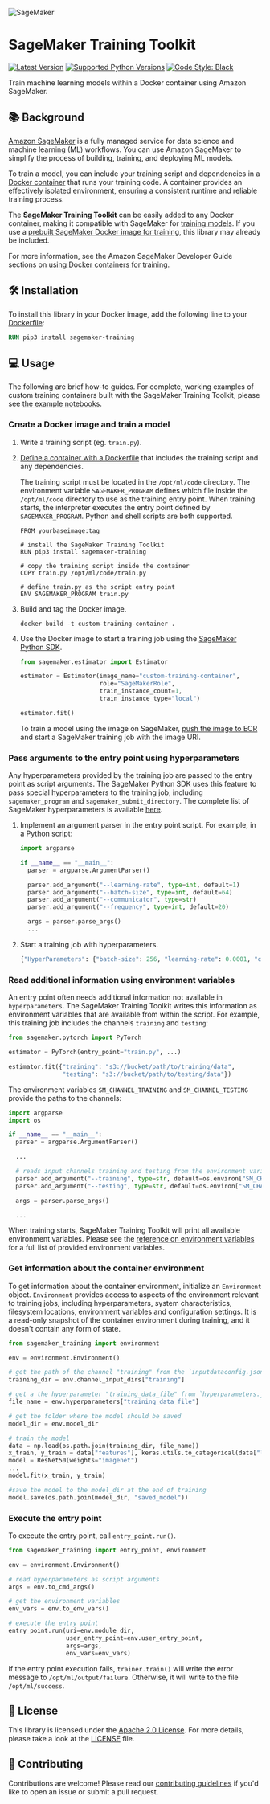 ![SageMaker](https://github.com/aws/sagemaker-training-toolkit/raw/master/branding/icon/sagemaker-banner.png)

# SageMaker Training Toolkit

[![Latest Version](https://img.shields.io/pypi/v/sagemaker-training.svg)](https://pypi.python.org/pypi/sagemaker-training) [![Supported Python Versions](https://img.shields.io/pypi/pyversions/sagemaker-training.svg)](https://pypi.python.org/pypi/sagemaker-training) [![Code Style: Black](https://img.shields.io/badge/code_style-black-000000.svg)](https://github.com/python/black)

Train machine  learning models within a Docker container using Amazon SageMaker.


## :books: Background

[Amazon SageMaker](https://aws.amazon.com/sagemaker/) is a fully managed service for data science and machine learning (ML) workflows.
You can use Amazon SageMaker to simplify the process of building, training, and deploying ML models.

To train a model, you can include your training script and dependencies in a [Docker container](https://www.docker.com/resources/what-container) that runs your training code.
A container provides an effectively isolated environment, ensuring a consistent runtime and reliable training process. 

The **SageMaker Training Toolkit** can be easily added to any Docker container, making it compatible with SageMaker for [training models](https://aws.amazon.com/sagemaker/train/).
If you use a [prebuilt SageMaker Docker image for training](https://docs.aws.amazon.com/sagemaker/latest/dg/pre-built-containers-frameworks-deep-learning.html), this library may already be included.

For more information, see the Amazon SageMaker Developer Guide sections on [using Docker containers for training](https://docs.aws.amazon.com/sagemaker/latest/dg/your-algorithms.html).

## :hammer_and_wrench: Installation

To install this library in your Docker image, add the following line to your [Dockerfile](https://docs.docker.com/engine/reference/builder/):

``` dockerfile
RUN pip3 install sagemaker-training
```

## :computer: Usage

The following are brief how-to guides.
For complete, working examples of custom training containers built with the SageMaker Training Toolkit, please see [the example notebooks](https://github.com/awslabs/amazon-sagemaker-examples/tree/master/advanced_functionality/custom-training-containers).

### Create a Docker image and train a model

1. Write a training script (eg. `train.py`).

2. [Define a container with a Dockerfile](https://docs.docker.com/get-started/part2/#define-a-container-with-dockerfile) that includes the training script and any dependencies.

    The training script must be located in the `/opt/ml/code` directory.
    The environment variable `SAGEMAKER_PROGRAM` defines which file inside the `/opt/ml/code` directory to use as the training entry point.
    When training starts, the interpreter executes the entry point defined by `SAGEMAKER_PROGRAM`.
    Python and shell scripts are both supported.
    
    ``` docker
    FROM yourbaseimage:tag
  
    # install the SageMaker Training Toolkit 
    RUN pip3 install sagemaker-training

    # copy the training script inside the container
    COPY train.py /opt/ml/code/train.py

    # define train.py as the script entry point
    ENV SAGEMAKER_PROGRAM train.py
    ```

3. Build and tag the Docker image.

    ``` shell
    docker build -t custom-training-container .
    ```

4. Use the Docker image to start a training job using the [SageMaker Python SDK](https://github.com/aws/sagemaker-python-sdk).

    ``` python
    from sagemaker.estimator import Estimator

    estimator = Estimator(image_name="custom-training-container",
                          role="SageMakerRole",
                          train_instance_count=1,
                          train_instance_type="local")

    estimator.fit()
    ```
    
    To train a model using the image on SageMaker, [push the image to ECR](https://docs.aws.amazon.com/AmazonECR/latest/userguide/docker-push-ecr-image.html) and start a SageMaker training job with the image URI.
    

### Pass arguments to the entry point using hyperparameters

Any hyperparameters provided by the training job are passed to the entry point as script arguments.
The SageMaker Python SDK uses this feature to pass special hyperparameters to the training job, including `sagemaker_program` and `sagemaker_submit_directory`.
The complete list of SageMaker hyperparameters is available [here](https://github.com/aws/sagemaker-training-toolkit/blob/master/src/sagemaker_training/params.py).

1. Implement an argument parser in the entry point script. For example, in a Python script:

    ``` python
    import argparse

    if __name__ == "__main__":
      parser = argparse.ArgumentParser()

      parser.add_argument("--learning-rate", type=int, default=1)
      parser.add_argument("--batch-size", type=int, default=64)
      parser.add_argument("--communicator", type=str)
      parser.add_argument("--frequency", type=int, default=20)

      args = parser.parse_args()
      ...
    ```

2. Start a training job with hyperparameters.

    ``` python
    {"HyperParameters": {"batch-size": 256, "learning-rate": 0.0001, "communicator": "pure_nccl"}}
    ```

### Read additional information using environment variables

An entry point often needs additional information not available in `hyperparameters`.
The SageMaker Training Toolkit writes this information as environment variables that are available from within the script.
For example, this training job includes the channels `training` and `testing`:

``` python
from sagemaker.pytorch import PyTorch

estimator = PyTorch(entry_point="train.py", ...)

estimator.fit({"training": "s3://bucket/path/to/training/data", 
               "testing": "s3://bucket/path/to/testing/data"})
```

The environment variables `SM_CHANNEL_TRAINING` and `SM_CHANNEL_TESTING` provide the paths to the channels:

``` python
import argparse
import os

if __name__ == "__main__":
  parser = argparse.ArgumentParser()

  ...

  # reads input channels training and testing from the environment variables
  parser.add_argument("--training", type=str, default=os.environ["SM_CHANNEL_TRAINING"])
  parser.add_argument("--testing", type=str, default=os.environ["SM_CHANNEL_TESTING"])

  args = parser.parse_args()

  ...
```

When training starts, SageMaker Training Toolkit will print all available environment variables. Please see the [reference on environment variables](https://github.com/aws/sagemaker-training-toolkit/blob/master/ENVIRONMENT_VARIABLES.md) for a full list of provided environment variables.

### Get information about the container environment

To get information about the container environment, initialize an `Environment` object.
`Environment` provides access to aspects of the environment relevant to training jobs, including hyperparameters, system characteristics, filesystem locations, environment variables and configuration settings.
It is a read-only snapshot of the container environment during training, and it doesn't contain any form of state.

``` python
from sagemaker_training import environment

env = environment.Environment()

# get the path of the channel "training" from the `inputdataconfig.json` file
training_dir = env.channel_input_dirs["training"]

# get a the hyperparameter "training_data_file" from `hyperparameters.json` file
file_name = env.hyperparameters["training_data_file"]

# get the folder where the model should be saved
model_dir = env.model_dir

# train the model
data = np.load(os.path.join(training_dir, file_name))
x_train, y_train = data["features"], keras.utils.to_categorical(data["labels"])
model = ResNet50(weights="imagenet")
...
model.fit(x_train, y_train)

#save the model to the model_dir at the end of training
model.save(os.path.join(model_dir, "saved_model"))
```

### Execute the entry point

To execute the entry point, call `entry_point.run()`.

``` python
from sagemaker_training import entry_point, environment

env = environment.Environment()

# read hyperparameters as script arguments
args = env.to_cmd_args()

# get the environment variables
env_vars = env.to_env_vars()

# execute the entry point
entry_point.run(uri=env.module_dir,
                user_entry_point=env.user_entry_point,
                args=args,
                env_vars=env_vars)

```

If the entry point execution fails, `trainer.train()` will write the error message to `/opt/ml/output/failure`. Otherwise, it will write to the file `/opt/ml/success`.

## :scroll: License

This library is licensed under the [Apache 2.0 License](http://aws.amazon.com/apache2.0/).
For more details, please take a look at the [LICENSE](https://github.com/aws/sagemaker-training-toolkit/blob/master/LICENSE) file.

## :handshake: Contributing

Contributions are welcome!
Please read our [contributing guidelines](https://github.com/aws/sagemaker-training-toolkit/blob/master/CONTRIBUTING.md)
if you'd like to open an issue or submit a pull request.
